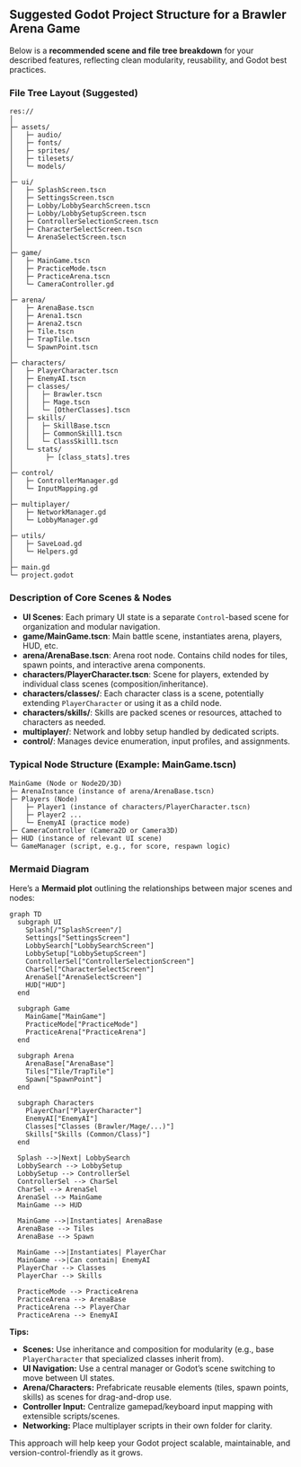 ## Suggested Godot Project Structure for a Brawler Arena Game

Below is a **recommended scene and file tree breakdown** for your described features, reflecting clean modularity, reusability, and Godot best practices.

### File Tree Layout (Suggested)

```
res://
│
├─ assets/
│   ├─ audio/
│   ├─ fonts/
│   ├─ sprites/
│   ├─ tilesets/
│   └─ models/
│
├─ ui/
│   ├─ SplashScreen.tscn
│   ├─ SettingsScreen.tscn
│   ├─ Lobby/LobbySearchScreen.tscn
│   ├─ Lobby/LobbySetupScreen.tscn
│   ├─ ControllerSelectionScreen.tscn
│   ├─ CharacterSelectScreen.tscn
│   └─ ArenaSelectScreen.tscn
│
├─ game/
│   ├─ MainGame.tscn
│   ├─ PracticeMode.tscn
│   ├─ PracticeArena.tscn
│   └─ CameraController.gd
│
├─ arena/
│   ├─ ArenaBase.tscn
│   ├─ Arena1.tscn
│   ├─ Arena2.tscn
│   ├─ Tile.tscn
│   ├─ TrapTile.tscn
│   └─ SpawnPoint.tscn
│
├─ characters/
│   ├─ PlayerCharacter.tscn
│   ├─ EnemyAI.tscn
│   ├─ classes/
│   │   ├─ Brawler.tscn
│   │   ├─ Mage.tscn
│   │   └─ [OtherClasses].tscn
│   ├─ skills/
│   │   ├─ SkillBase.tscn
│   │   ├─ CommonSkill1.tscn
│   │   └─ ClassSkill1.tscn
│   └─ stats/
│        ├─ [class_stats].tres
│
├─ control/
│   ├─ ControllerManager.gd
│   └─ InputMapping.gd
│
├─ multiplayer/
│   ├─ NetworkManager.gd
│   └─ LobbyManager.gd
│
├─ utils/
│   ├─ SaveLoad.gd
│   └─ Helpers.gd
│
├─ main.gd
└─ project.godot
```

### Description of Core Scenes & Nodes

- **UI Scenes**: Each primary UI state is a separate `Control`-based scene for organization and modular navigation.
- **game/MainGame.tscn**: Main battle scene, instantiates arena, players, HUD, etc.
- **arena/ArenaBase.tscn**: Arena root node. Contains child nodes for tiles, spawn points, and interactive arena components.
- **characters/PlayerCharacter.tscn**: Scene for players, extended by individual class scenes (composition/inheritance).
- **characters/classes/**: Each character class is a scene, potentially extending `PlayerCharacter` or using it as a child node.
- **characters/skills/**: Skills are packed scenes or resources, attached to characters as needed.
- **multiplayer/**: Network and lobby setup handled by dedicated scripts.
- **control/**: Manages device enumeration, input profiles, and assignments.

### Typical Node Structure (Example: MainGame.tscn)

```
MainGame (Node or Node2D/3D)
├─ ArenaInstance (instance of arena/ArenaBase.tscn)
├─ Players (Node)
│   ├─ Player1 (instance of characters/PlayerCharacter.tscn)
│   ├─ Player2 ...
│   └─ EnemyAI (practice mode)
├─ CameraController (Camera2D or Camera3D)
├─ HUD (instance of relevant UI scene)
└─ GameManager (script, e.g., for score, respawn logic)
```

### Mermaid Diagram

Here’s a **Mermaid plot** outlining the relationships between major scenes and nodes:

```mermaid
graph TD
  subgraph UI
    Splash[/"SplashScreen"/]
    Settings["SettingsScreen"]
    LobbySearch["LobbySearchScreen"]
    LobbySetup["LobbySetupScreen"]
    ControllerSel["ControllerSelectionScreen"]
    CharSel["CharacterSelectScreen"]
    ArenaSel["ArenaSelectScreen"]
    HUD["HUD"]
  end

  subgraph Game
    MainGame["MainGame"]
    PracticeMode["PracticeMode"]
    PracticeArena["PracticeArena"]
  end

  subgraph Arena
    ArenaBase["ArenaBase"]
    Tiles["Tile/TrapTile"]
    Spawn["SpawnPoint"]
  end

  subgraph Characters
    PlayerChar["PlayerCharacter"]
    EnemyAI["EnemyAI"]
    Classes["Classes (Brawler/Mage/...)"]
    Skills["Skills (Common/Class)"]
  end

  Splash -->|Next| LobbySearch
  LobbySearch --> LobbySetup
  LobbySetup --> ControllerSel
  ControllerSel --> CharSel
  CharSel --> ArenaSel
  ArenaSel --> MainGame
  MainGame --> HUD

  MainGame -->|Instantiates| ArenaBase
  ArenaBase --> Tiles
  ArenaBase --> Spawn

  MainGame -->|Instantiates| PlayerChar
  MainGame -->|Can contain| EnemyAI
  PlayerChar --> Classes
  PlayerChar --> Skills

  PracticeMode --> PracticeArena
  PracticeArena --> ArenaBase
  PracticeArena --> PlayerChar
  PracticeArena --> EnemyAI
```

**Tips:**

- **Scenes:** Use inheritance and composition for modularity (e.g., base `PlayerCharacter` that specialized classes inherit from).
- **UI Navigation:** Use a central manager or Godot’s scene switching to move between UI states.
- **Arena/Characters:** Prefabricate reusable elements (tiles, spawn points, skills) as scenes for drag-and-drop use.
- **Controller Input:** Centralize gamepad/keyboard input mapping with extensible scripts/scenes.
- **Networking:** Place multiplayer scripts in their own folder for clarity.

This approach will help keep your Godot project scalable, maintainable, and version-control-friendly as it grows.
